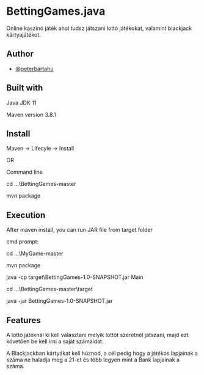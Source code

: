# BettingGames.java

Online kaszinó játék ahol tudsz játszani lottó játékokat, valamint blackjack kártyajátékot.

## Author

- [@peterbartahu](https://github.com/peterbartahu)


## Built with

Java JDK 11

Maven version 3.8.1
## Install


Maven -> Lifecyle -> Install

OR

Command line

cd ...\BettingGames-master

mvn package

## Execution

After maven install, you can run JAR file from target folder

cmd prompt: 

cd ...\MyGame-master

mvn package

java -cp target\BettingGames-1.0-SNAPSHOT.jar Main


cd ...\BettingGames-master\target

java -jar BettingGames-1.0-SNAPSHOT.jar

## Features

A lottó játéknál ki kell választani melyik lottót szeretnél játszani, majd ezt követően be kell írni a saját számaidat. 

A Blackjackban kártyákat kell húznod, a cél pedig hogy a játékos lapjainak a száma ne haladja meg a 21-et és több legyen mint a Bank lapjainak a száma. 

